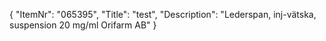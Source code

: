 {
  "ItemNr": "065395",
  "Title": "test",
  "Description": "Lederspan, inj-vätska, suspension 20 mg/ml Orifarm AB"
}